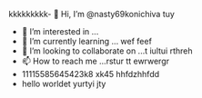kkkkkkkkk- 👋 Hi, I’m @nasty69konichiva tuy
- 👀 I’m interested in ...
- 🌱 I’m currently learning ... wef
feef
- 💞️ I’m looking to collaborate on ...t iultui rthreh
- 📫 How to reach me ...rstur tt ewrwergr
- 11115585645423k8 xk45 hhfdzhhfdd
- hello worldet yurtyi
jty
<!---
nasty69konichiva/nasty69konichiva is a ✨ special ✨ repository because its `README.md` (this file) appears on your GitHub profile.
You can click the Preview link to take a look at your changes.
--->
